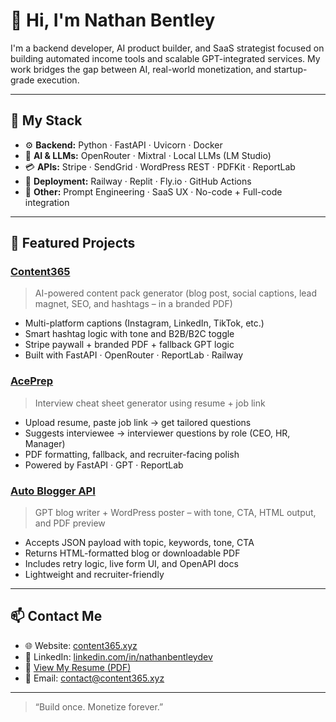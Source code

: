 # 👋 Hi, I'm Nathan Bentley

I'm a backend developer, AI product builder, and SaaS strategist focused on building automated income tools and scalable GPT-integrated services. My work bridges the gap between AI, real-world monetization, and startup-grade execution.

---

## 🧠 My Stack

- ⚙️ **Backend:** Python · FastAPI · Uvicorn · Docker
- 🤖 **AI & LLMs:** OpenRouter · Mixtral · Local LLMs (LM Studio)
- 💳 **APIs:** Stripe · SendGrid · WordPress REST · PDFKit · ReportLab
- 🚀 **Deployment:** Railway · Replit · Fly.io · GitHub Actions
- 🧠 **Other:** Prompt Engineering · SaaS UX · No-code + Full-code integration

---

## 🚀 Featured Projects

### [Content365](https://content365.xyz)
> AI-powered content pack generator (blog post, social captions, lead magnet, SEO, and hashtags – in a branded PDF)

- Multi-platform captions (Instagram, LinkedIn, TikTok, etc.)
- Smart hashtag logic with tone and B2B/B2C toggle
- Stripe paywall + branded PDF + fallback GPT logic
- Built with FastAPI · OpenRouter · ReportLab · Railway

### [AcePrep](https://github.com/NateDiesel/AcePrep2.0)
> Interview cheat sheet generator using resume + job link

- Upload resume, paste job link → get tailored questions
- Suggests interviewee → interviewer questions by role (CEO, HR, Manager)
- PDF formatting, fallback, and recruiter-facing polish
- Powered by FastAPI · GPT · ReportLab

### [Auto Blogger API](https://github.com/NateDiesel/auto-blogger-api)
> GPT blog writer + WordPress poster – with tone, CTA, HTML output, and PDF preview

- Accepts JSON payload with topic, keywords, tone, CTA
- Returns HTML-formatted blog or downloadable PDF
- Includes retry logic, live form UI, and OpenAPI docs
- Lightweight and recruiter-friendly

---

## 📫 Contact Me

- 🌐 Website: [content365.xyz](https://content365.xyz)
- 💼 LinkedIn: [linkedin.com/in/nathanbentleydev](https://linkedin.com/in/nathanbentleydev)
- 📄 [View My Resume (PDF)](https://your-resume-link.com) <!-- Replace with actual resume URL -->
- 📧 Email: contact@content365.xyz

---

> “Build once. Monetize forever.”
